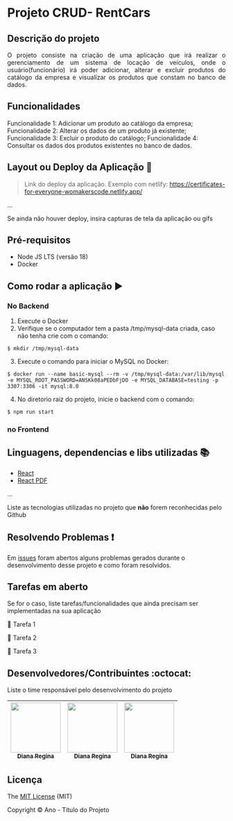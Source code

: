 <h1>Projeto CRUD- RentCars</h1> 


## Descrição do projeto 

<p align="justify">
O projeto consiste na criação de uma aplicação que irá realizar o gerenciamento de um sistema de locação de veículos, onde o usuário(funcionário) irá poder adicionar, alterar e excluir produtos do catálogo da empresa e visualizar os produtos que constam no banco de dados.</p>

## Funcionalidades

Funcionalidade 1: Adicionar um produto ao catálogo da empresa;
Funcionalidade 2: Alterar os dados de um produto já existente;
Funcionalidade 3: Excluir o produto do catálogo;
Funcionalidade 4: Consultar os dados dos produtos existentes no banco de dados.


## Layout ou Deploy da Aplicação :dash:

> Link do deploy da aplicação. Exemplo com netlify: https://certificates-for-everyone-womakerscode.netlify.app/

... 

Se ainda não houver deploy, insira capturas de tela da aplicação ou gifs

## Pré-requisitos

* Node JS LTS (versão 18)
* Docker


## Como rodar a aplicação :arrow_forward:

### No Backend
1. Execute o Docker
2. Verifique se o computador tem a pasta /tmp/mysql-data criada, caso não tenha crie com o comando:
```
$ mkdir /tmp/mysql-data
```
3. Execute o comando para iniciar o MySQL no Docker:
```
$ docker run --name basic-mysql --rm -v /tmp/mysql-data:/var/lib/mysql -e MYSQL_ROOT_PASSWORD=ANSKk08aPEDbFjDO -e MYSQL_DATABASE=testing -p 3307:3306 -it mysql:8.0
```
4. No diretorio raiz do projeto, inicie o backend com o comando:
```
$ npm run start
```

### no Frontend

## Linguagens, dependencias e libs utilizadas :books:

- [React](https://pt-br.reactjs.org/docs/create-a-new-react-app.html)
- [React PDF](https://react-pdf.org/)

...

Liste as tecnologias utilizadas no projeto que **não** forem reconhecidas pelo Github 

## Resolvendo Problemas :exclamation:

Em [issues]() foram abertos alguns problemas gerados durante o desenvolvimento desse projeto e como foram resolvidos. 

## Tarefas em aberto

Se for o caso, liste tarefas/funcionalidades que ainda precisam ser implementadas na sua aplicação

:memo: Tarefa 1 

:memo: Tarefa 2 

:memo: Tarefa 3 

## Desenvolvedores/Contribuintes :octocat:

Liste o time responsável pelo desenvolvimento do projeto

| [<img src="https://avatars2.githubusercontent.com/u/46378210?s=400&u=071f7791bb03f8e102d835bdb9c2f0d3d24e8a34&v=4" width=115><br><sub>Diana Regina</sub>](https://github.com/Diana-ops) |  [<img src="https://avatars2.githubusercontent.com/u/46378210?s=400&u=071f7791bb03f8e102d835bdb9c2f0d3d24e8a34&v=4" width=115><br><sub>Diana Regina</sub>](https://github.com/Diana-ops) |  [<img src="https://avatars2.githubusercontent.com/u/46378210?s=400&u=071f7791bb03f8e102d835bdb9c2f0d3d24e8a34&v=4" width=115><br><sub>Diana Regina</sub>](https://github.com/Diana-ops) |
| :---: | :---: | :---: 

## Licença 

The [MIT License]() (MIT)

Copyright :copyright: Ano - Titulo do Projeto